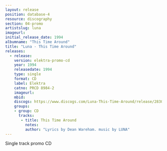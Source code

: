 ```yaml
---
layout: release
position: database-4
resource: discography
section: 04-promo
artistslug: luna
imageurl: 
initial_release_date: 1994
albumname: "This Time Around"
title: "Luna - This Time Around"
releases:
  - release:
    version: elektra-promo-cd
    year: 1994
    releasedate: 1994
    type: single
    format: CD
    label: Elektra
    catno: PRCD 8984-2
    imageurl: 
    mbid:
    discogs: https://www.discogs.com/Luna-This-Time-Around/release/2830813
    groups:
    - group: CD
      tracks:
       - title: This Time Around
         notes:
         author: "Lyrics by Dean Wareham. music by LUNA"
---
```

Single track promo CD
